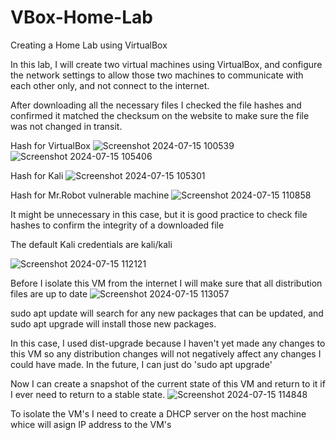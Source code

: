 # VBox-Home-Lab

<h>Creating a Home Lab using VirtualBox</h>

In this lab, I will create two virtual machines using VirtualBox, and configure the network settings to allow those two machines to communicate with each other only, and not connect to the internet.

After downloading all the necessary files I checked the file hashes and confirmed it matched the checksum on the website to make sure the file was not changed in transit.

Hash for VirtualBox
![Screenshot 2024-07-15 100539](https://github.com/user-attachments/assets/86260844-66f7-4a6a-b107-4f9b2d939d5f) 
![Screenshot 2024-07-15 105406](https://github.com/user-attachments/assets/6d9d2dd0-4e17-433e-8c9e-f7a3054070f9)

Hash for Kali
![Screenshot 2024-07-15 105301](https://github.com/user-attachments/assets/b469a36b-5c77-4110-9856-3424791691f7)

Hash for Mr.Robot vulnerable machine
![Screenshot 2024-07-15 110858](https://github.com/user-attachments/assets/9936502b-e9ae-4828-93cc-ac6f9ee17767)

It might be unnecessary in this case, but it is good practice to check file hashes to confirm the integrity of a downloaded file

The default Kali credentials are kali/kali

![Screenshot 2024-07-15 112121](https://github.com/user-attachments/assets/713d3ff7-0d2a-489e-8497-ba9f79b7cd77)

Before I isolate this VM from the internet I will make sure that all distribution files are up to date
![Screenshot 2024-07-15 113057](https://github.com/user-attachments/assets/2d8993c4-0b5c-4c3a-8121-a424db40045b)

sudo apt update will search for any new packages that can be updated, and sudo apt upgrade will install those new packages. 

In this case, I used dist-upgrade because I haven't yet made any changes to this VM so any distribution changes will not negatively affect any changes I could have made. In the future, I can just do 'sudo apt upgrade'

Now I can create a snapshot of the current state of this VM and return to it if I ever need to return to a stable state.
![Screenshot 2024-07-15 114848](https://github.com/user-attachments/assets/85d37e24-69e5-4788-b5b0-5436b5592564)


To isolate the VM's I need to create a DHCP server on the host machine whice will asign IP address to the VM's
